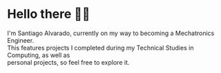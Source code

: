 # Hello there 👋😴

I'm Santiago Alvarado, currently on my way to becoming a Mechatronics Engineer.\
This features projects I completed during my Technical Studies in Computing, as well as \
personal projects, so feel free to explore it.


